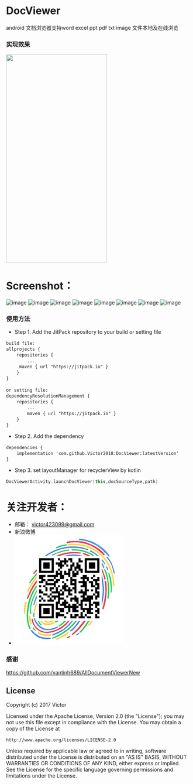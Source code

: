 # DocViewer
android 文档浏览器支持word excel ppt pdf txt image 文件本地及在线浏览

### 实现效果
<img src="https://github.com/Victor2018/DocViewer/blob/main/SrceenShot/rendering.gif" width = "275" height = "569"  /><br>

# Screenshot：
![image](https://github.com/Victor2018/DocViewer/raw/master/SrceenShot/st_1.png)
![image](https://github.com/Victor2018/DocViewer/raw/master/SrceenShot/st_2.png)
![image](https://github.com/Victor2018/DocViewer/raw/master/SrceenShot/st_3.png)
![image](https://github.com/Victor2018/DocViewer/raw/master/SrceenShot/st_4.png)
![image](https://github.com/Victor2018/DocViewer/raw/master/SrceenShot/st_5.png)
![image](https://github.com/Victor2018/DocViewer/raw/master/SrceenShot/st_6.png)
![image](https://github.com/Victor2018/DocViewer/raw/master/SrceenShot/st_7.png)
![image](https://github.com/Victor2018/DocViewer/raw/master/SrceenShot/st_8.png)

### 使用方法
- Step 1. Add the JitPack repository to your build or setting file

```
build file:
allprojects {
    repositories {
        ...
     maven { url "https://jitpack.io" }
    }
}

or setting file:
dependencyResolutionManagement {
    repositories {
        ...
        maven { url "https://jitpack.io" }
    }
}
```
- Step 2. Add the dependency

```
dependencies {
    implementation 'com.github.Victor2018:DocViewer:latestVersion'
}
```

- Step 3.  set layoutManager for recyclerView by kotlin
```kotlin
DocViewerActivity.launchDocViewer(this,docSourceType,path)

```

# 关注开发者：
- 邮箱： victor423099@gmail.com
- 新浪微博
- ![image](https://github.com/Victor2018/AppUpdateLib/raw/master/SrceenShot/sina_weibo.jpg)

### 感谢
https://github.com/vantinh689/AllDocumentViewerNew

## License

Copyright (c) 2017 Victor

Licensed under the Apache License, Version 2.0 (the "License");
you may not use this file except in compliance with the License.
You may obtain a copy of the License at

    http://www.apache.org/licenses/LICENSE-2.0

Unless required by applicable law or agreed to in writing, software
distributed under the License is distributed on an "AS IS" BASIS,
WITHOUT WARRANTIES OR CONDITIONS OF ANY KIND, either express or implied.
See the License for the specific language governing permissions and
limitations under the License.

